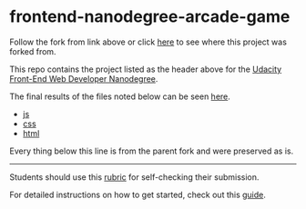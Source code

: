frontend-nanodegree-arcade-game
===============================

Follow the fork from link above or click
[here](https://github.com/udacity/frontend-nanodegree-arcade-game)
to see where this project was forked from.

This repo contains the project listed as the header above for the
[Udacity](http://www.udacity.com/)
[Front-End Web Developer Nanodegree](https://www.udacity.com/course/front-end-web-developer-nanodegree--nd001).

The final results of the files noted below can be seen
[here](https://carltonwin8.github.io/frontend-nanodegree-arcade-game).

* [js](js/app.js)
* [css](css/style.css)
* [html](index.html)

Every thing below this line is from the parent fork and were preserved as is.

---

Students should use this [rubric](https://review.udacity.com/#!/projects/2696458597/rubric) for self-checking their submission.

For detailed instructions on how to get started, check out this [guide](https://docs.google.com/document/d/1v01aScPjSWCCWQLIpFqvg3-vXLH2e8_SZQKC8jNO0Dc/pub?embedded=true).
